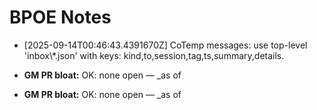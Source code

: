 # BPOE Notes

- [2025-09-14T00:46:43.4391670Z] CoTemp messages: use top-level 'inbox\\*.json' with keys: kind,to,session,tag,ts,summary,details.


- **GM PR bloat:** OK: none open — _as of 


- **GM PR bloat:** OK: none open — _as of 
